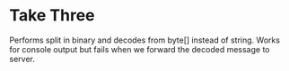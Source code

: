 # Take Three #

Performs split in binary and decodes from byte[] instead of string. Works for console output but fails when we forward the decoded message to server.
